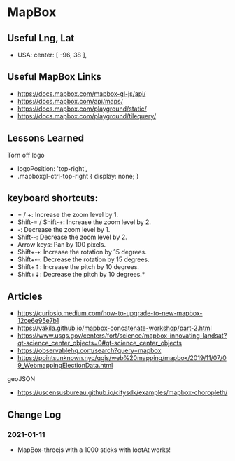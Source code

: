 # MapBox


## Useful Lng, Lat

* USA: center: [ -96, 38 ],

## Useful MapBox Links

* https://docs.mapbox.com/mapbox-gl-js/api/
* https://docs.mapbox.com/api/maps/
* https://docs.mapbox.com/playground/static/
* https://docs.mapbox.com/playground/tilequery/

## Lessons Learned

Torn off logo

* logoPosition: 'top-right',
* .mapboxgl-ctrl-top-right { display: none; }


## keyboard shortcuts:

* = / +: Increase the zoom level by 1.
* Shift-= / Shift-+: Increase the zoom level by 2.
* -: Decrease the zoom level by 1.
* Shift--: Decrease the zoom level by 2.
* Arrow keys: Pan by 100 pixels.
* Shift+⇢: Increase the rotation by 15 degrees.
* Shift+⇠: Decrease the rotation by 15 degrees.
* Shift+⇡: Increase the pitch by 10 degrees.
* Shift+⇣: Decrease the pitch by 10 degrees.*



## Articles

* https://curiosio.medium.com/how-to-upgrade-to-new-mapbox-12ce6e95e7b1
* https://vakila.github.io/mapbox-concatenate-workshop/part-2.html
* https://www.usgs.gov/centers/fort/science/mapbox-innovating-landsat?qt-science_center_objects=0#qt-science_center_objects
* https://observablehq.com/search?query=mapbox
* https://pointsunknown.nyc/qgis/web%20mapping/mapbox/2019/11/07/09_WebmappingElectionData.html

geoJSON

* https://uscensusbureau.github.io/citysdk/examples/mapbox-choropleth/

## Change Log

### 2021-01-11

* MapBox-threejs with a 1000 sticks with lootAt works!


